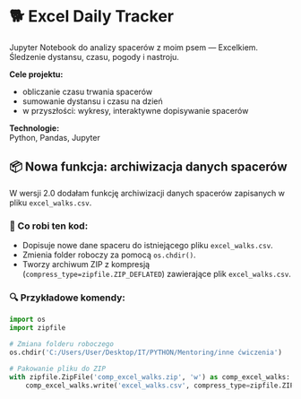 # 🐕 Excel Daily Tracker

Jupyter Notebook do analizy spacerów z moim psem — Excelkiem.  
Śledzenie dystansu, czasu, pogody i nastroju.

**Cele projektu:**
- obliczanie czasu trwania spacerów
- sumowanie dystansu i czasu na dzień
- w przyszłości: wykresy, interaktywne dopisywanie spacerów

**Technologie:**  
Python, Pandas, Jupyter


## 📦 Nowa funkcja: archiwizacja danych spacerów

W wersji 2.0 dodałam funkcję archiwizacji danych spacerów zapisanych w pliku `excel_walks.csv`.

### 📝 Co robi ten kod:
- Dopisuje nowe dane spaceru do istniejącego pliku `excel_walks.csv`.
- Zmienia folder roboczy za pomocą `os.chdir()`.
- Tworzy archiwum ZIP z kompresją (`compress_type=zipfile.ZIP_DEFLATED`) zawierające plik `excel_walks.csv`.

### 🔍 Przykładowe komendy:
```python
import os
import zipfile

# Zmiana folderu roboczego
os.chdir('C:/Users/User/Desktop/IT/PYTHON/Mentoring/inne ćwiczenia')

# Pakowanie pliku do ZIP
with zipfile.ZipFile('comp_excel_walks.zip', 'w') as comp_excel_walks:
    comp_excel_walks.write('excel_walks.csv', compress_type=zipfile.ZIP_DEFLATED)